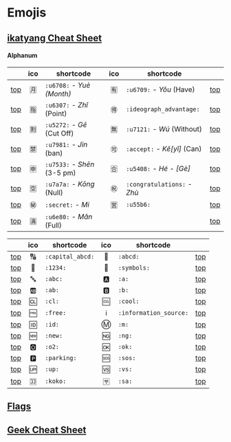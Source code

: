 # Emojis

## [ikatyang Cheat Sheet](https://github.com/ikatyang/emoji-cheat-sheet)

#### Alphanum

| | ico | shortcode | ico | shortcode | |
| - | :-: | - | :-: | - | - |
| [top](#symbols) | :u6708: | `:u6708:` $\textit{- Yuè}$ $\mathit{(Month)}$ | :u6709: | `:u6709:` $\textit{- Yǒu}$ (Have) | [top](#table-of-contents) |
| [top](#symbols) | :u6307: | `:u6307:` $\textit{- Zhǐ}$ (Point) | :ideograph_advantage: | `:ideograph_advantage:` | [top](#table-of-contents) |
| [top](#symbols) | :u5272: | `:u5272:` $\textit{- Gē}$ (Cut Off) | :u7121: | `:u7121:` $\textit{- Wú}$ (Without) | [top](#table-of-contents) |
| [top](#symbols) | :u7981: | `:u7981:` $\textit{- Jìn}$ (ban) | :accept: | `:accept:` $\textit{- Kě[yǐ]}$ (Can) | [top](#table-of-contents) |
| [top](#symbols) | :u7533: | `:u7533:` $\textit{- Shēn}$ (3-5 pm)| :u5408: | `:u5408:` $\textit{- Hé - [Gè]}$| [top](#table-of-contents) |
| [top](#symbols) | :u7a7a: | `:u7a7a:` $\textit{- Kōng}$ (Null) | :congratulations: | `:congratulations:` $\textit{- Zhù}$  | [top](#table-of-contents) |
| [top](#symbols) | :secret: | `:secret:` $\textit{- Mi}$ | :u55b6: | `:u55b6:` | [top](#table-of-contents) |
| [top](#symbols) | :u6e80: | `:u6e80:` $\textit{- Mǎn}$ (Full) | | | [top](#table-of-contents) |


| | ico | shortcode | ico | shortcode | |
| - | :-: | - | :-: | - | - |
| [top](#symbols) | :capital_abcd: | `:capital_abcd:` | :abcd: | `:abcd:` | [top](#table-of-contents) |
| [top](#symbols) | :1234: | `:1234:` | :symbols: | `:symbols:` | [top](#table-of-contents) |
| [top](#symbols) | :abc: | `:abc:` | :a: | `:a:` | [top](#table-of-contents) |
| [top](#symbols) | :ab: | `:ab:` | :b: | `:b:` | [top](#table-of-contents) |
| [top](#symbols) | :cl: | `:cl:` | :cool: | `:cool:` | [top](#table-of-contents) |
| [top](#symbols) | :free: | `:free:` | :information_source: | `:information_source:` | [top](#table-of-contents) |
| [top](#symbols) | :id: | `:id:` | :m: | `:m:` | [top](#table-of-contents) |
| [top](#symbols) | :new: | `:new:` | :ng: | `:ng:` | [top](#table-of-contents) |
| [top](#symbols) | :o2: | `:o2:` | :ok: | `:ok:` | [top](#table-of-contents) |
| [top](#symbols) | :parking: | `:parking:` | :sos: | `:sos:` | [top](#table-of-contents) |
| [top](#symbols) | :up: | `:up:` | :vs: | `:vs:` | [top](#table-of-contents) |
| [top](#symbols) | :koko: | `:koko:` | :sa: | `:sa:` | [top](#table-of-contents) |


## [Flags](flags.md)

## [Geek Cheat Sheet](https://github.com/buildkite/emojis)




